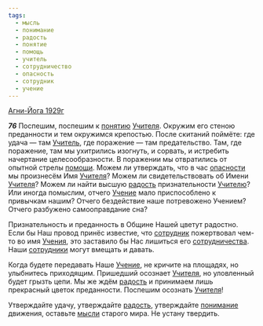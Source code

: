 ```yaml
---
tags:
  - мысль
  - понимание
  - радость
  - понятие
  - помощь
  - учитель
  - сотрудничество
  - опасность
  - сотрудник
  - учение
---
```


[Агни-Йога 1929г](https://127.0.0.1:4002/agni/1929)

___76___
Поспешим, поспешим к [понятию](../../../tags/#понятие) [Учителя](../../../tags/#учитель). Окружим его стеною преданности и тем окружимся крепостью. После скитаний поймёте: где удача — там [Учитель](../../../tags/#учитель), где поражение — там предательство. Там, где поражение, там мы ухитрились изогнуть, и сорвать, и истребить начертание целесообразности. В поражении мы отвратились от опытной стрелы [помощи](../../../tags/#помощь). Можем ли утверждать, что в час [опасности](../../../tags/#опасность) мы произнесём Имя [Учителя](../../../tags/#учитель)? Можем ли свидетельствовать об Имени [Учителя](../../../tags/#учитель)? Можем ли найти высшую [радость](../../../tags/#радость) признательности [Учителю](../../../tags/#учитель)? Или иногда помыслим, отчего [Учение](../../../tags/#учение) мало приспособлено к привычкам нашим? Отчего бездействие наше потревожено Учением? Отчего разбужено самооправдание сна?   

Признательность и преданность в Общине Нашей цветут радостно. Если бы Наш провод принёс известие, что [сотрудник](../../../tags/#сотрудник) пожертвовал чем-то во имя [Учения](../../../tags/#учение), это заставило бы Нас лишиться его [сотрудничества](../../../tags/#сотрудничество). Наши [сотрудники](../../../tags/#сотрудник) могут вмещать и давать.   

Когда будете передавать Наше [Учение](../../../tags/#учение), не кричите на площадях, но улыбнитесь приходящим. Пришедший осознает [Учителя](../../../tags/#учитель), но уловленный будет грызть цепи. Мы же ждём [радость](../../../tags/#радость) и принимаем лишь прекрасный цветок преданности. Поспешим осознать [Учителя](../../../tags/#учитель)!   

Утверждайте удачу, утверждайте [радость](../../../tags/#радость), утверждайте [понимание](../../../tags/#понимание) движения, оставьте [мысли](../../../tags/#мысль) старого мира. Не устану твердить.